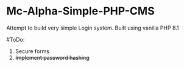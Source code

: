 # Mc-Alpha-Simple-PHP-CMS
Attempt to build very simple Login system.
Built using vanilla PHP 8.1

#ToDo:
1. Secure forms
2. ~~Implement password hashing~~